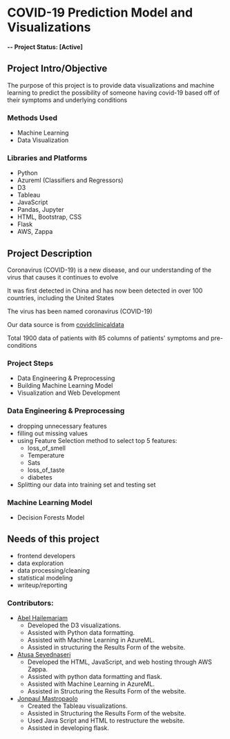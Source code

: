 # COVID-19 Prediction Model and Visualizations

#### -- Project Status: [Active]

## Project Intro/Objective
The purpose of this project is to provide data visualizations and machine learning to predict the possibility of someone having covid-19 based off of their symptoms and underlying conditions 

### Methods Used
* Machine Learning
* Data Visualization

### Libraries and Platforms
* Python
* Azureml (Classifiers and Regressors)
* D3
* Tableau
* JavaScript
* Pandas, Jupyter
* HTML, Bootstrap, CSS
* Flask 
* AWS, Zappa

## Project Description
Coronavirus (COVID-19) is a new disease, and our understanding of the virus that causes it continues to evolve

It was first detected in China and has now been detected in over 100 countries, including the United States

The virus has been named coronavirus (COVID-19)

Our data source is from [covidclinicaldata](https://covidclinicaldata.org/)

Total 1900 data of patients with 85 columns of patients' symptoms and pre-conditions

### Project Steps
* Data Engineering & Preprocessing
* Building Machine Learning Model
* Visualization and Web Development

### Data Engineering & Preprocessing
* dropping unnecessary features 
* filling out missing values
* using Feature Selection method to select top 5 features:
  - loss_of_smell
  - Temperature
  - Sats
  - loss_of_taste
  - diabetes
* Splitting our data into training set and testing set

### Machine Learning Model
* Decision Forests Model

## Needs of this project
- frontend developers
- data exploration
- data processing/cleaning
- statistical modeling
- writeup/reporting

### Contributors:
* [Abel Hailemariam](https://www.linkedin.com/in/abel-hailemariam-a04a08a4/)
    * Developed the D3 visualizations.
    * Assisted with Python data formatting.
    * Assisted with Machine Learning in AzureML.
    * Assisted in structuring the Results Form of the website.
* [Atusa Seyednaseri](https://www.linkedin.com/in/atusa-naseri/)
    * Developed the HTML, JavaScript, and web hosting through AWS Zappa.
    * Assisted with python data formatting and flask.
    * Assisted with Machine Learning in AzureML.
    * Assisted in Structuring the Results Form of the website.
* [Jonpaul Mastropaolo](https://www.linkedin.com/in/jonpaul-mastropaolo-a5310552/)
    * Created the Tableau visualizations.
    * Assisted in Structuring the Results Form of the website.
    * Used Java Script and HTML to restructure the website.
    * Assisted in developing flask.

